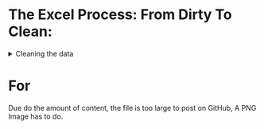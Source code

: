 # The Excel Process: From Dirty To Clean:

<details>
<summary> Cleaning the data</summary>
1st I downloaded the most recent annual data from here: https://divvy-tripdata.s3.amazonaws.com/index.html
2nd I unzipped all 12 files and placed them in a specfically named folder for userablity and transferablity.
3rd I placed that folder in a location I would remember that held relevence to the material.
4th I 

If the sheets have any missing data, you must remove the entire row of any singluar missing fields.

Xth I deleted all blank cells by selecting all fields (including column names) by clicking and dragging on all columns OR clicking the upmost upper left of the field section of the sheet. aka above the row 1 and to the left of column A.
  After selecting all fields I held down CTRL G: A Go To window popups > Select "Special" > Click "Blanks". This will take literal minutes to finish running. Once finished I scroll down until I see a highlight cell or chunk of cells, right click when hovered over a highlighted cell and choose "Delete" then choose "Entire row" (You may get a warning; hit OK) THis to will take actual minutes and you sheet may freeze, that's normal. Sadly, you must run all of these steps twice. 
 
 Now that you data is clean and consistent, its time to add 2 new columns by combining columns using functions
</details>  
  
  
# For
Due do the amount of content, the file is too large to post on GitHub, A PNG Image has to do. 
